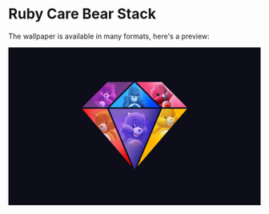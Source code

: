# Ruby Care Bear Stack

The wallpaper is available in many formats, here's a preview:

![](https://github.com/manifoldco/art/blob/master/Wallpapers/Teams/Ruby/Desktop.png)
